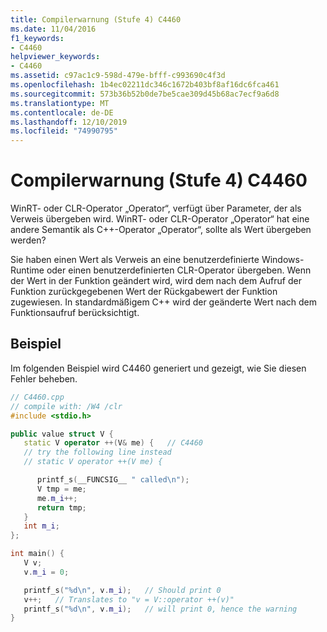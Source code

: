 ```yaml
---
title: Compilerwarnung (Stufe 4) C4460
ms.date: 11/04/2016
f1_keywords:
- C4460
helpviewer_keywords:
- C4460
ms.assetid: c97ac1c9-598d-479e-bfff-c993690c4f3d
ms.openlocfilehash: 1b4ec02211dc346c1672b403bf8af16dc6fca461
ms.sourcegitcommit: 573b36b52b0de7be5cae309d45b68ac7ecf9a6d8
ms.translationtype: MT
ms.contentlocale: de-DE
ms.lasthandoff: 12/10/2019
ms.locfileid: "74990795"
---
```

# <a name="compiler-warning-level-4-c4460"></a>Compilerwarnung (Stufe 4) C4460

WinRT- oder CLR-Operator „Operator“, verfügt über Parameter, der als Verweis übergeben wird. WinRT- oder CLR-Operator „Operator“ hat eine andere Semantik als C++-Operator „Operator“, sollte als Wert übergeben werden?

Sie haben einen Wert als Verweis an eine benutzerdefinierte Windows-Runtime oder einen benutzerdefinierten CLR-Operator übergeben. Wenn der Wert in der Funktion geändert wird, wird dem nach dem Aufruf der Funktion zurückgegebenen Wert der Rückgabewert der Funktion zugewiesen. In standardmäßigem C++ wird der geänderte Wert nach dem Funktionsaufruf berücksichtigt.

## <a name="example"></a>Beispiel

Im folgenden Beispiel wird C4460 generiert und gezeigt, wie Sie diesen Fehler beheben.

```cpp
// C4460.cpp
// compile with: /W4 /clr
#include <stdio.h>

public value struct V {
   static V operator ++(V& me) {   // C4460
   // try the following line instead
   // static V operator ++(V me) {

      printf_s(__FUNCSIG__ " called\n");
      V tmp = me;
      me.m_i++;
      return tmp;
   }
   int m_i;
};

int main() {
   V v;
   v.m_i = 0;

   printf_s("%d\n", v.m_i);   // Should print 0
   v++;   // Translates to "v = V::operator ++(v)"
   printf_s("%d\n", v.m_i);   // will print 0, hence the warning
}
```
